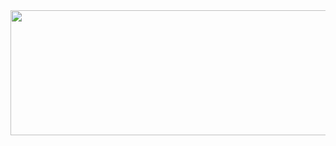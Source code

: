 <div align="center">

    
  <a  href="https://github.com/devxb/gitanimals">
  <img
    src="https://render.gitanimals.org/farms/kyn1013"
    width="650"
    height="200"
  />
  </a>
</div>


